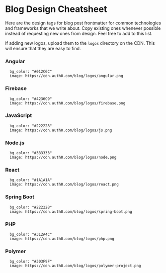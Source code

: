 # Blog Design Cheatsheet

Here are the design tags for blog post frontmatter for common technologies and frameworks that we write about. Copy existing ones whenever possible instead of requesting new ones from design. Feel free to add to this list.

If adding new logos, upload them to the `logos` directory on the CDN. This will ensure that they are easy to find.

### Angular

```
  bg_color: "#012C6C"
  image: https://cdn.auth0.com/blog/logos/angular.png
```

### Firebase

```
  bg_color: "#4236C9"
  image: https://cdn.auth0.com/blog/logos/firebase.png
```

### JavaScript

```
  bg_color: "#222228"
  image: https://cdn.auth0.com/blog/logos/js.png
```

### Node.js

```
  bg_color: "#333333"
  image: https://cdn.auth0.com/blog/logos/node.png
```

### React

```
  bg_color: "#1A1A1A"
  image: https://cdn.auth0.com/blog/logos/react.png
```

### Spring Boot

```
  bg_color: "#222228"
  image: https://cdn.auth0.com/blog/logos/spring-boot.png
```

### PHP

```
  bg_color: "#312A4C"
  image: https://cdn.auth0.com/blog/logos/php.png
```

### Polymer

```
  bg_color: "#303F9F"
  image: https://cdn.auth0.com/blog/logos/polymer-project.png
```
